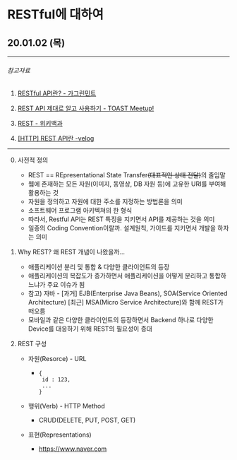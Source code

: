 # RESTful에 대하여

## 20.01.02 (목) 



---

###### 참고자료

1) [RESTful API란? - 가그린민트](https://brainbackdoor.tistory.com/53)

2) [REST API 제대로 알고 사용하기 - TOAST Meetup!](https://meetup.toast.com/posts/92)

3) [REST - 위키백과](https://ko.wikipedia.org/wiki/REST)

4) [[HTTP] REST API란 -velog]([https://velog.io/@wlsdud2194/HTTP-REST-API-%EB%9E%80](https://velog.io/@wlsdud2194/HTTP-REST-API-란))

---



0. 사전적 정의

   * REST == REpresentational State Transfer<del>(대표적인 상태 전달)</del>의 줄임말
   * 웹에 존재하는 모든 자원(이미지, 동영상, DB 자원 등)에 고유한 URI를 부여해 활용하는 것
   * 자원을 정의하고 자원에 대한 주소를 지정하는 방법론을 의미
   * 소프트웨어 프로그램 아키텍쳐의 한 형식
   * 따라서, Restful API는 REST 특징을 지키면서 API를 제공하는 것을 의미
   * 일종의 Coding Convention이랄까. 설계원칙, 가이드를 지키면서 개발을 하자는 의미

   

1. Why REST? 왜 REST 개념이 나왔을까...

   * 애플리케이션 분리 및 통합 & 다양한 클라이언트의 등장
   * 애플리케이션의 복잡도가 증가하면서 애플리케이션을 어떻게 분리하고 통합하느냐가 주요 이슈가 됨
   * 참고) 자바 - [과거] EJB(Enterprise Java Beans), SOA(Service Oriented Architecture)
                          [최근] MSA(Micro Service Architecture)와 함께 REST가 떠오름
   * 모바일과 같은 다양한 클라이언트의 등장하면서 Backend 하나로 다양한 Device를 대응하기 위해 REST의 필요성이 증대

   

2. REST 구성

   * 자원(Resorce) - URL

     * ```
       {
       	id : 123,
       	...
       }
       ```

   * 행위(Verb) - HTTP Method

     * CRUD(DELETE, PUT, POST, GET)

   * 표현(Representations)

     * https://www.naver.com